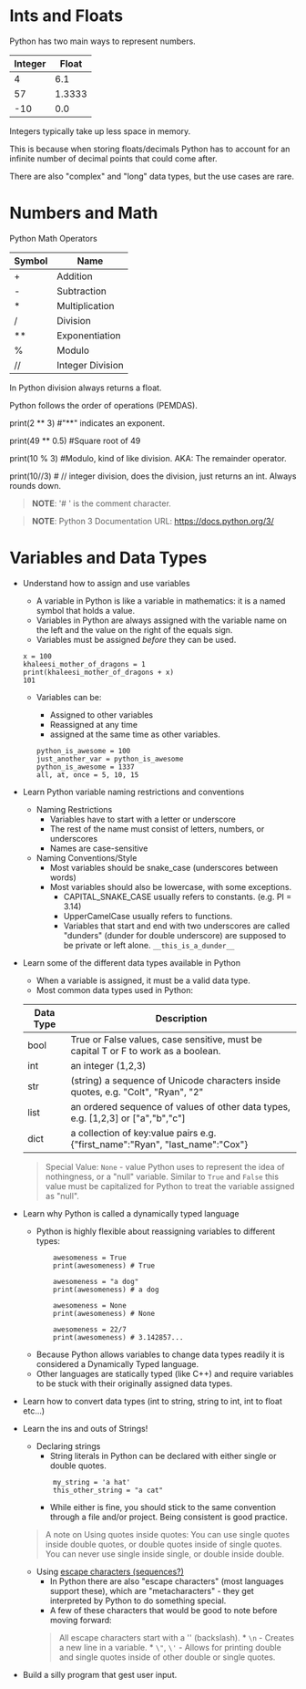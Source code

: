 # Ints and Floats

Python has two main ways to represent numbers. 

|Integer|Float|
 |--|--|
 |4|6.1|
 |57|1.3333|
 |-10|0.0|

Integers typically take up less space in memory.  
 
This is because when storing floats/decimals Python has to account for an infinite number of decimal points that could come after.  

There are also "complex" and "long" data types, but the use cases are rare. 


# Numbers and Math

Python Math Operators 

|Symbol|Name|
|--|--|
|+|Addition|
|-|Subtraction|
|*|Multiplication|
|/|Division|
|**|Exponentiation|
|%|Modulo|
|//|Integer Division|

In Python division always returns a float. 

Python follows the order of operations (PEMDAS). 

print(2 ** 3) #"**" indicates an exponent. 

print(49 ** 0.5) #Square root of 49 

print(10 % 3) #Modulo, kind of like division. AKA: The remainder operator. 

print(10//3) # // integer division, does the division, just returns an int. Always rounds down. 
 
> **NOTE**: '# ' is the comment character. 

> **NOTE**: Python 3 Documentation URL: https://docs.python.org/3/ 

# Variables and Data Types

- Understand how to assign and use variables
    * A variable in Python is like a variable in mathematics: it is a named symbol that holds a value.
    * Variables in Python are always assigned with the variable name on the left and the value on the right of the equals sign.
    * Variables must be assigned _before_ they can be used.
    ```
    x = 100 
    khaleesi_mother_of_dragons = 1
    print(khaleesi_mother_of_dragons + x)
    101    
    ```
    * Variables can be:
        * Assigned to other variables
        * Reassigned at any time
        * assigned at the same time as other variables.

        ```
        python_is_awesome = 100
        just_another_var = python_is_awesome
        python_is_awesome = 1337
        all, at, once = 5, 10, 15
        ```

- Learn Python variable naming restrictions and conventions
    * Naming Restrictions
        * Variables have to start with a letter or underscore
        * The rest of the name must consist of letters, numbers, or underscores
        * Names are case-sensitive
    * Naming Conventions/Style
        * Most variables should be snake_case (underscores between words)
        * Most variables should also be lowercase, with some exceptions.
            * CAPITAL_SNAKE_CASE usually refers to constants. (e.g. PI = 3.14)
            * UpperCamelCase usually refers to functions.
            * Variables that start and end with two underscores are called "dunders" (dunder for double underscore) are supposed to be private or left alone. `__this_is_a_dunder__`
        
- Learn some of the different data types available in Python
    * When a variable is assigned, it must be a valid data type.
    * Most common data types used in Python:

    |Data Type|Description|
    |--|--|
    |bool|True or False values, case sensitive, must be capital T or F to work as a boolean.|
    |int| an integer (1,2,3)|
    |str|(string) a sequence of Unicode characters inside quotes, e.g. "Colt", "Ryan", "2"|
    |list|an ordered sequence of values of other data types, e.g. [1,2,3] or ["a","b","c"]|
    |dict|a collection of key:value pairs e.g. {"first_name":"Ryan", "last_name":"Cox"}|

    > Special Value: `None` - value Python uses to represent the idea of nothingness, or a "null" variable. Similar to `True` and `False` this value must be capitalized for Python to treat the variable assigned as "null". 

- Learn why Python is called a dynamically typed language
    * Python is highly flexible about reassigning variables to different types:
        ```
            awesomeness = True
            print(awesomeness) # True

            awesomeness = "a dog" 
            print(awesomeness) # a dog

            awesomeness = None
            print(awesomeness) # None

            awesomeness = 22/7
            print(awesomeness) # 3.142857...
        ```
    * Because Python allows variables to change data types readily it is considered a Dynamically Typed language.
    * Other languages are statically typed (like C++) and require variables to be stuck with their originally assigned data types.


- Learn how to convert data types (int to string, string to int, int to float etc...)
- Learn the ins and outs of Strings!
    * Declaring strings
        * String literals in Python can be declared with either single or double quotes.
        ```
            my_string = 'a hat'
            this_other_string = "a cat"
        ```
        * While either is fine, you should stick to the same convention through a file and/or project. Being consistent is good practice.

    > A note on Using quotes inside quotes: You can use single quotes inside double quotes, or double quotes inside of single quotes. You can never use single inside single, or double inside double.

    * Using [escape characters (sequences?)](https://docs.python.org/3/reference/lexical_analysis.html)
        * In Python there are also "escape characters" (most languages support these), which are "metacharacters" - they get interpreted by Python to do something special. 
        * A few of these characters that would be good to note before moving forward:
        > All escape characters start with a '\' (backslash).
            * `\n` - Creates a new line in a variable.
            * `\"`, `\'` - Allows for printing double and single quotes inside of other double or single quotes.

- Build a silly program that gest user input.


